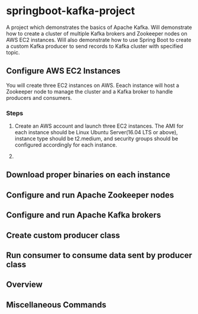 # springboot-kafka-project
A project which demonstrates the basics of Apache Kafka. Will demonstrate how to create a cluster of multiple Kafka brokers and Zookeeper nodes on AWS EC2 instances. Will also demonstrate how to use Spring Boot to create a custom Kafka producer to send records to Kafka cluster with specified topic. 

## Configure AWS EC2 Instances
You will create three EC2 instances on AWS. Eeach instance will host a Zookeeper node to manage the cluster and a Kafka broker to handle producers and consumers.

### Steps
1. Create an AWS account and launch three EC2 instances. The AMI for each instance should be Linux Ubuntu Server(16.04 LTS or above), instance type should be t2.medium, and security groups should be configured accordingly for each instance. 

2. 

## Download proper binaries on each instance

## Configure and run Apache Zookeeper nodes

## Configure and run Apache Kafka brokers

## Create custom producer class 

## Run consumer to consume data sent by producer class

## Overview

## Miscellaneous Commands
